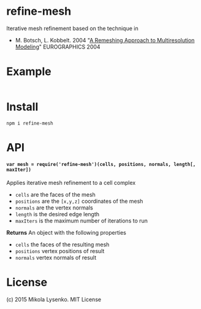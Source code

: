 refine-mesh
===========
Iterative mesh refinement based on the technique in

* M. Botsch, L. Kobbelt. 2004 "[A Remeshing Approach to Multiresolution Modeling](http://www.researchgate.net/publication/221316497_A_Remeshing_Approach_to_Multiresolution_Modeling)" EUROGRAPHICS 2004

# Example

```javascript
```

# Install

```
npm i refine-mesh
```

# API

#### `var mesh = require('refine-mesh')(cells, positions, normals, length[, maxIter])`
Applies iterative mesh refinement to a cell complex

* `cells` are the faces of the mesh
* `positions` are the `[x,y,z]` coordinates of the mesh
* `normals` are the vertex normals
* `length` is the desired edge length
* `maxIters` is the maximum number of iterations to run

**Returns** An object with the following properties

* `cells` the faces of the resulting mesh
* `positions` vertex positions of result
* `normals` vertex normals of result

# License
(c) 2015 Mikola Lysenko. MIT License
